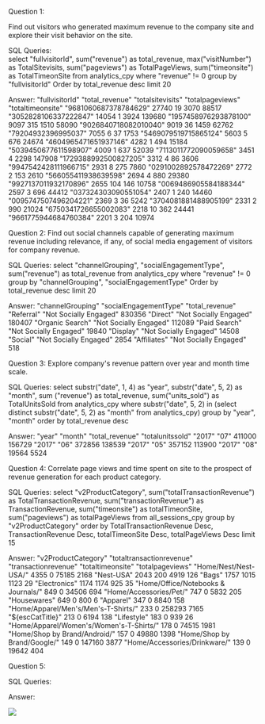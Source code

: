 Question 1: 

Find out visitors who generated maximum revenue to the company site and explore their visit behavior on the site.

SQL Queries:  
select "fullvisitorId", sum("revenue") as total_revenue, max("visitNumber") as TotalSitevisits,
sum("pageviews") as TotalPageViews, sum("timeonsite") as TotalTimeonSite from analytics_cpy
where "revenue" != 0
group by "fullvisitorId"
Order by total_revenue desc limit 20

Answer: 
"fullvisitorId"	"total_revenue"	"totalsitevisits"	"totalpageviews"	"totaltimeonsite"
"9681060687378784629"	27740	19	3070	88517
"3052828106337222847"	14054	1	3924	139680
"1957458976293878100"	9097	315	1510	58090
"9026840718082010040"	9019	36	1459	62762
"79204932396995037"	7055	6	37	1753
"5469079519715865124"	5603	5	676	24674
"4604965471651937146"	4282	1	494	15184
"5039450677611598907"	4009	1	637	52039
"7113011772090059658"	3451	4	2298	147908
"1729388992500827205"	3312	4	86	3606
"9947542428111966715"	2931	8	275	7860
"0291002892578472269"	2772	2	153	2610
"566055411938639598"	2694	4	880	29380
"9927137011932170896"	2655	104	146	10758
"0069486905584188344"	2597	3	696	44412
"037324303090551054"	2407	1	240	14460
"0095747507496204221"	2369	3	36	5242
"3704081881488905199"	2331	2	990	21024
"6750341726655002083"	2218	10	362	24441
"9661775944684760384"	2201	3	204	10974


Question 2: 
Find out social channels capable of generating maximum revenue including relevance, if any, of social media engagement of visitors for company revenue.

SQL Queries:
select "channelGrouping", "socialEngagementType", sum("revenue") as total_revenue from analytics_cpy
where "revenue" != 0
group by "channelGrouping", "socialEngagementType"
Order by total_revenue desc limit 20

Answer:
"channelGrouping"	"socialEngagementType"	"total_revenue"
"Referral"	"Not Socially Engaged"	830356
"Direct"	"Not Socially Engaged"	180407
"Organic Search"	"Not Socially Engaged"	112089
"Paid Search"	"Not Socially Engaged"	19840
"Display"	"Not Socially Engaged"	14508
"Social"	"Not Socially Engaged"	2854
"Affiliates"	"Not Socially Engaged"	518


Question 3: 
Explore company's revenue pattern over year and month time scale.

SQL Queries:
select substr("date", 1, 4) as "year", substr("date", 5, 2) as "month", sum ("revenue") as total_revenue, sum("units_sold") as TotalUnitsSold from analytics_cpy 
where substr("date", 5, 2) in (select distinct substr("date", 5, 2) as "month" from analytics_cpy)
group by "year", "month"
order by total_revenue desc

Answer:
"year"	"month"	"total_revenue"	"totalunitssold"
"2017"	"07"	411000	156729
"2017"	"06"	372856	138539
"2017"	"05"	357152	113900
"2017"	"08"	19564	5524


Question 4: 
Correlate page views and time spent on site to the prospect of revenue generation for each product category.


SQL Queries:
select "v2ProductCategory", sum("totalTransactionRevenue") as TotalTransactionRevenue, sum("transactionRevenue") 
as TransactionRevenue, sum("timeonsite") as totalTimeonSite, sum("pageviews") as totalPageViews
from all_sessions_cpy
group by "v2ProductCategory"
order by TotalTransactionRevenue Desc, TransactionRevenue Desc, totalTimeonSite Desc, totalPageViews Desc
limit 15

Answer:
"v2ProductCategory"	"totaltransactionrevenue"	"transactionrevenue"	"totaltimeonsite"	"totalpageviews"
"Home/Nest/Nest-USA/"	4355	0	75185	2168
"Nest-USA"	2043	200	4919	126
"Bags"	1757	1015	1123	29
"Electronics"	1174	1174	925	35
"Home/Office/Notebooks & Journals/"	849	0	34506	694
"Home/Accessories/Pet/"	747	0	5832	205
"Housewares"	649	0	800	6
"Apparel"	347	0	8840	158
"Home/Apparel/Men's/Men's-T-Shirts/"	233	0	258293	7165
"${escCatTitle}"	213	0	6194	138
"Lifestyle"	183	0	939	26
"Home/Apparel/Women's/Women's-T-Shirts/"	178	0	74515	1981
"Home/Shop by Brand/Android/"	157	0	49880	1398
"Home/Shop by Brand/Google/"	149	0	147160	3877
"Home/Accessories/Drinkware/"	139	0	19642	404


Question 5: 

SQL Queries:

Answer:


<img src="/Users/alifaisalraza/Documents/DataScience/SQLproject/ERD.png"/>

